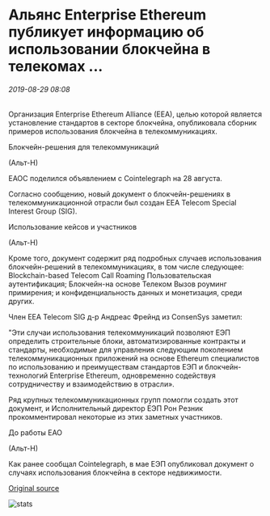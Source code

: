 # Альянс Enterprise Ethereum публикует информацию об использовании блокчейна в телекомах ...

###### 2019-08-29 08:08

Организация Enterprise Ethereum Alliance (EEA), целью которой является установление стандартов в секторе блокчейна, опубликовала сборник примеров использования блокчейна в телекоммуникациях.

Блокчейн-решения для телекоммуникаций

(Альт-Н)

ЕАОС поделился объявлением с Cointelegraph на 28 августа.

Согласно сообщению, новый документ о блокчейн-решениях в телекоммуникационной отрасли был создан EEA Telecom Special Interest Group (SIG).

Использование кейсов и участников

(Альт-Н)

Кроме того, документ содержит ряд подробных случаев использования блокчейн-решений в телекоммуникациях, в том числе следующее: Blockchain-based Telecom Call Roaming Пользовательская аутентификация; Блокчейн-на основе Телеком Вызов роуминг примирения; и конфиденциальность данных и монетизация, среди других.

Член EEA Telecom SIG д-р Андреас Фрейнд из ConsenSys заметил:

"Эти случаи использования телекоммуникаций позволяют ЕЭП определить строительные блоки, автоматизированные контракты и стандарты, необходимые для управления следующим поколением телекоммуникационных приложений на основе Ethereum специалистов по использованию и преимуществам стандартов ЕЭП и блокчейн-технологий Enterprise Ethereum, одновременно содействуя сотрудничеству и взаимодействию в отрасли».

Ряд крупных телекоммуникационных групп помогли создать этот документ, и Исполнительный директор ЕЭП Рон Резник прокомментировал некоторые из этих заметных участников.

До работы ЕАО

(Альт-Н)

Как ранее сообщал Cointelegraph, в мае ЕЭП опубликовал документ о случаях использования блокчейна в секторе недвижимости.

[Original source](https://cointelegraph.com/news/enterprise-ethereum-alliance-publishes-on-blockchain-uses-in-telecoms)

![stats](https://c.statcounter.com/11760860/0/a89fa40b/1/ "stats")
